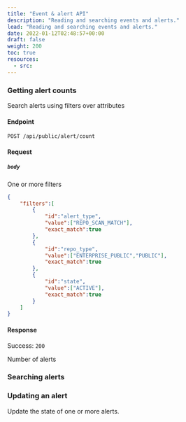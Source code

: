 ```yaml
---
title: "Event & alert API"
description: "Reading and searching events and alerts."
lead: "Reading and searching events and alerts."
date: 2022-01-12T02:48:57+00:00
draft: false
weight: 200
toc: true
resources:
  - src:
---
```


### Getting alert counts

Search alerts using filters over attributes

#### Endpoint

`POST /api/public/alert/count`

#### Request

##### `body`

One or more filters

```json
{
    "filters":[
        {
            "id":"alert_type",
            "value":["REPO_SCAN_MATCH"],
            "exact_match":true
        },
        {
            "id":"repo_type",
            "value":["ENTERPRISE_PUBLIC","PUBLIC"],
            "exact_match":true
        },
        {   
            "id":"state",
            "value":["ACTIVE"],
            "exact_match":true
        }
    ]
}
``` 

#### Response

Success: `200`

Number of alerts

### Searching alerts

### Updating an alert

Update the state of one or more alerts.
